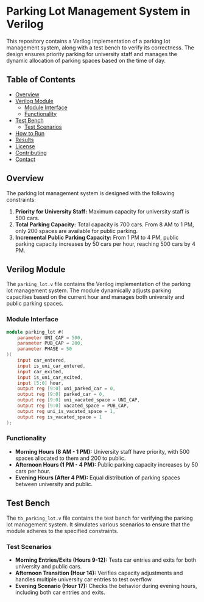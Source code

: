 # Parking Lot Management System in Verilog

This repository contains a Verilog implementation of a parking lot management system, along with a test bench to verify its correctness. The design ensures priority parking for university staff and manages the dynamic allocation of parking spaces based on the time of day.

## Table of Contents

- [Overview](#overview)
- [Verilog Module](#verilog-module)
  - [Module Interface](#module-interface)
  - [Functionality](#functionality)
- [Test Bench](#test-bench)
  - [Test Scenarios](#test-scenarios)
- [How to Run](#how-to-run)
- [Results](#results)
- [License](#license)
- [Contributing](#contributing)
- [Contact](#contact)

## Overview

The parking lot management system is designed with the following constraints:
1. **Priority for University Staff:** Maximum capacity for university staff is 500 cars.
2. **Total Parking Capacity:** Total capacity is 700 cars. From 8 AM to 1 PM, only 200 spaces are available for public parking.
3. **Incremental Public Parking Capacity:** From 1 PM to 4 PM, public parking capacity increases by 50 cars per hour, reaching 500 cars by 4 PM.

## Verilog Module

The `parking_lot.v` file contains the Verilog implementation of the parking lot management system. The module dynamically adjusts parking capacities based on the current hour and manages both university and public parking spaces.


### Module Interface

```verilog
module parking_lot #(
    parameter UNI_CAP = 500,
    parameter PUB_CAP = 200,
    parameter PHASE = 50
)(
    input car_entered, 
    input is_uni_car_entered,
    input car_exited, 
    input is_uni_car_exited, 
    input [5:0] hour,
    output reg [9:0] uni_parked_car = 0,
    output reg [9:0] parked_car = 0,
    output reg [9:0] uni_vacated_space = UNI_CAP,
    output reg [9:0] vacated_space = PUB_CAP,
    output reg uni_is_vacated_space = 1, 
    output reg is_vacated_space = 1
);
```

### Functionality

- **Morning Hours (8 AM - 1 PM):** University staff have priority, with 500 spaces allocated to them and 200 to public.
- **Afternoon Hours (1 PM - 4 PM):** Public parking capacity increases by 50 cars per hour.
- **Evening Hours (After 4 PM):** Equal distribution of parking spaces between university and public.

## Test Bench

The `tb_parking_lot.v` file contains the test bench for verifying the parking lot management system. It simulates various scenarios to ensure that the module adheres to the specified constraints.

### Test Scenarios

- **Morning Entries/Exits (Hours 9-12):** Tests car entries and exits for both university and public cars.
- **Afternoon Transition (Hour 14):** Verifies capacity adjustments and handles multiple university car entries to test overflow.
- **Evening Scenario (Hour 17):** Checks the behavior during evening hours, including both car entries and exits.
